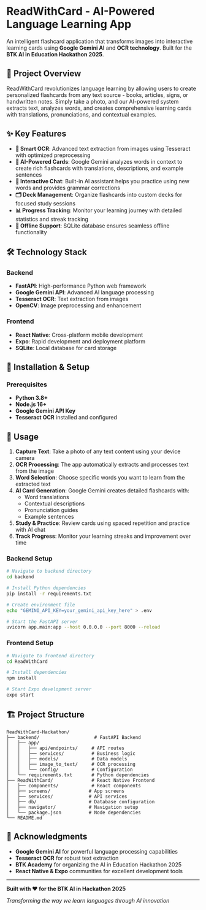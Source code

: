 # ReadWithCard - AI-Powered Language Learning App

An intelligent flashcard application that transforms images into interactive learning cards using **Google Gemini AI** and **OCR technology**. Built for the **BTK AI in Education Hackathon 2025**.

## 🎯 Project Overview

ReadWithCard revolutionizes language learning by allowing users to create personalized flashcards from any text source - books, articles, signs, or handwritten notes. Simply take a photo, and our AI-powered system extracts text, analyzes words, and creates comprehensive learning cards with translations, pronunciations, and contextual examples.

## ✨ Key Features

- **📸 Smart OCR**: Advanced text extraction from images using Tesseract with optimized preprocessing
- **🤖 AI-Powered Cards**: Google Gemini analyzes words in context to create rich flashcards with translations, descriptions, and example sentences
- **💬 Interactive Chat**: Built-in AI assistant helps you practice using new words and provides grammar corrections
- **🗂️ Deck Management**: Organize flashcards into custom decks for focused study sessions
- **📊 Progress Tracking**: Monitor your learning journey with detailed statistics and streak tracking
- **📱 Offline Support**: SQLite database ensures seamless offline functionality

## 🛠️ Technology Stack

### Backend
- **FastAPI**: High-performance Python web framework
- **Google Gemini API**: Advanced AI language processing
- **Tesseract OCR**: Text extraction from images
- **OpenCV**: Image preprocessing and enhancement

### Frontend
- **React Native**: Cross-platform mobile development
- **Expo**: Rapid development and deployment platform
- **SQLite**: Local database for card storage

## 🚀 Installation & Setup

### Prerequisites
- **Python 3.8+**
- **Node.js 16+**
- **Google Gemini API Key**
- **Tesseract OCR** installed and configured

## 📱 Usage

1. **Capture Text**: Take a photo of any text content using your device camera
2. **OCR Processing**: The app automatically extracts and processes text from the image
3. **Word Selection**: Choose specific words you want to learn from the extracted text
4. **AI Card Generation**: Google Gemini creates detailed flashcards with:
   - Word translations
   - Contextual descriptions
   - Pronunciation guides
   - Example sentences
5. **Study & Practice**: Review cards using spaced repetition and practice with AI chat
6. **Track Progress**: Monitor your learning streaks and improvement over time


### Backend Setup

```bash
# Navigate to backend directory
cd backend

# Install Python dependencies
pip install -r requirements.txt

# Create environment file
echo "GEMINI_API_KEY=your_gemini_api_key_here" > .env

# Start the FastAPI server
uvicorn app.main:app --host 0.0.0.0 --port 8000 --reload
```

### Frontend Setup

```bash
# Navigate to frontend directory
cd ReadWithCard

# Install dependencies
npm install

# Start Expo development server
expo start
```


## 🏗️ Project Structure

```
ReadWithCard-Hackathon/
├── backend/                    # FastAPI Backend
│   ├── app/
│   │   ├── api/endpoints/     # API routes
│   │   ├── services/          # Business logic
│   │   ├── models/            # Data models
│   │   ├── image_to_text/     # OCR processing
│   │   └── config/            # Configuration
│   └── requirements.txt       # Python dependencies
├── ReadWithCard/              # React Native Frontend
│   ├── components/            # React components
│   ├── screens/              # App screens
│   ├── services/             # API services
│   ├── db/                   # Database configuration
│   ├── navigator/            # Navigation setup
│   └── package.json          # Node dependencies
└── README.md
```

## 🙏 Acknowledgments

- **Google Gemini AI** for powerful language processing capabilities
- **Tesseract OCR** for robust text extraction
- **BTK Academy** for organizing the AI in Education Hackathon 2025
- **React Native & Expo** communities for excellent development tools

---

**Built with ❤️ for the BTK AI in Hackathon 2025**

*Transforming the way we learn languages through AI innovation*
